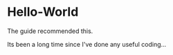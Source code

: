 # Hello-World
The guide recommended this.

Its been a long time since I've done any useful coding...
